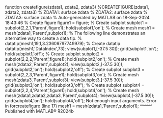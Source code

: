 function createfigure(zdata1, zdata2, zdata3)
%CREATEFIGURE(zdata1, zdata2, zdata3)
% ZDATA1: surface zdata
% ZDATA2: surface zdata
% ZDATA3: surface zdata
% Auto-generated by MATLAB on 18-Sep-2024 18:43:46
% Create figure
figure1 = figure;
% Create subplot
subplot1 = subplot(2,2,1,'Parent',figure1);
hold(subplot1,'on');
% Create mesh
mesh1 = mesh(zdata1,'Parent',subplot1);
% The following line demonstrates an alternative way to create a data tip.
% datatip(mesh1,19,1,3.23606797749979);
% Create datatip
datatip(mesh1,'DataIndex',73);
view(subplot1,[-37.5 30]);
grid(subplot1,'on');
hold(subplot1,'off');
% Create subplot
subplot2 = subplot(2,2,2,'Parent',figure1);
hold(subplot2,'on');
% Create mesh
mesh(zdata2,'Parent',subplot2);
view(subplot2,[-37.5 30]);
grid(subplot2,'on');
hold(subplot2,'off');
% Create subplot
subplot3 = subplot(2,2,3,'Parent',figure1);
hold(subplot3,'on');
% Create mesh
mesh(zdata3,'Parent',subplot3);
view(subplot3,[-37.5 30]);
grid(subplot3,'on');
hold(subplot3,'off');
% Create subplot
subplot4 = subplot(2,2,4,'Parent',figure1);
hold(subplot4,'on');
% Create mesh
mesh(zdata1,zdata2,zdata3,'Parent',subplot4);
1view(subplot4,[-37.5 30]);
grid(subplot4,'on');
hold(subplot4,'off');
Not enough input arguments.
Error in forcreatefigure (line 17)
mesh1 = mesh(zdata1,'Parent',subplot1);
^^^^^^
Published with MATLAB® R2024b
